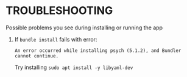 # TROUBLESHOOTING

Possible problems you see during installing or running the app



1. If `bundle install` fails with error:

    ```
    An error occurred while installing psych (5.1.2), and Bundler cannot continue.
    ```

    Try installing `sudo apt install -y libyaml-dev`



